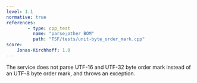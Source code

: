 ```yaml
---
level: 1.1
normative: true
references:
        - type: cpp_test
          name: "parse;other BOM"
          path: "TSF/tests/unit-byte_order_mark.cpp"
score:
    Jonas-Kirchhoff: 1.0
---
```


The service does not parse UTF-16 and UTF-32 byte order mark instead of an UTF-8 byte order mark, and throws an exception.